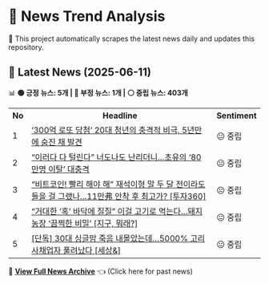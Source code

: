 # 📰 News Trend Analysis

🚀 This project automatically scrapes the latest news daily and updates this repository.

## 📅 Latest News (2025-06-11)

📊 **🟢 긍정 뉴스: 5개 | 🔴 부정 뉴스: 1개 | ⚪ 중립 뉴스: 403개**  

<table>
    <tr>
        <th>No</th>
        <th>Headline</th>
        <th>Sentiment</th>
    </tr>
    <tr>
        <td>1</td>
        <td><a href="https:///n.news.naver.com/article/016/0002482951?ntype=RANKING">‘300억 로또 당첨’ 20대 청년의 충격적 비극, 5년만에 숨진 채 발견</a></td>
        <td>😐 중립</td>
    </tr>
    <tr>
        <td>2</td>
        <td><a href="https:///n.news.naver.com/article/016/0002482892?ntype=RANKING">“이러다 다 털린다” 너도나도 난리더니…초유의 ‘80만명 이탈’ 대충격</a></td>
        <td>😐 중립</td>
    </tr>
    <tr>
        <td>3</td>
        <td><a href="https:///n.news.naver.com/article/016/0002483017?ntype=RANKING">“비트코인! 빨리 해야 해” 재석이형 말 두 달 전이라도 들을 걸 그랬나…11만弗 안착 후 최고가? [투자360]</a></td>
        <td>😐 중립</td>
    </tr>
    <tr>
        <td>4</td>
        <td><a href="https:///n.news.naver.com/article/016/0002482947?ntype=RANKING">“거대한 ‘혹’ 바닥에 질질” 이걸 고기로 먹는다…돼지 농장 ‘끔찍한 비밀’ [지구, 뭐래?]</a></td>
        <td>😐 중립</td>
    </tr>
    <tr>
        <td>5</td>
        <td><a href="https:///n.news.naver.com/article/016/0002482984?ntype=RANKING">[단독] 30대 싱글맘 죽음 내몰았는데…5000% 고리 사채업자 풀려났다 [세상&]</a></td>
        <td>😐 중립</td>
    </tr></table>  

📜 **[View Full News Archive](news_archive.md)** 👈 (Click here for past news)
